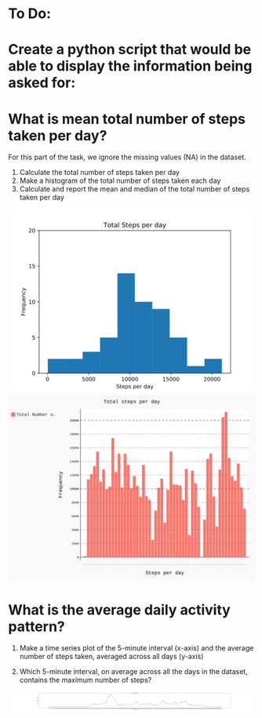 # To Do:
# Create a python script that would be able to display the information being asked for: 
# What is mean total number of steps taken per day?
For this part of the task, we ignore the missing values (NA) in the dataset.
1. Calculate the total number of steps taken per day
2. Make a histogram of the total number of steps taken each day
3. Calculate and report the mean and median of the total number of steps taken per day

<img src="figure1-version1.svg" alt="first case result version 1">
<img src="figure1-version2.svg" alt="first case result version 2">



# What is the average daily activity pattern?

1. Make a time series plot of the 5-minute interval (x-axis) and the average number of steps taken, averaged across all days (y-axis)

2. Which 5-minute interval, on average across all the days in the dataset, contains the maximum number of steps?
<img src="figure2.svg" alt="second case result">